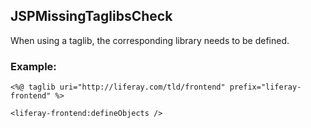 ## JSPMissingTaglibsCheck

When using a taglib, the corresponding library needs to be defined.

### Example:

```
<%@ taglib uri="http://liferay.com/tld/frontend" prefix="liferay-frontend" %>

<liferay-frontend:defineObjects />
```
